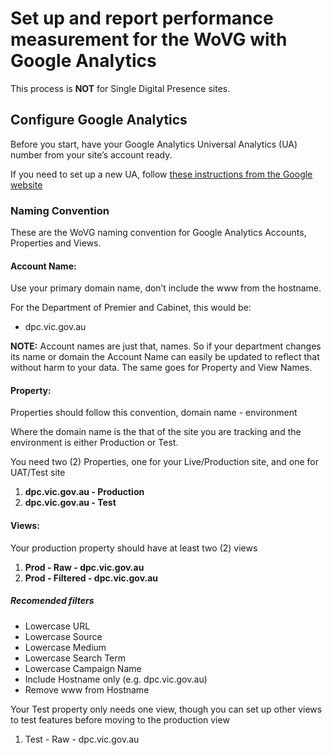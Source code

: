 # Set up and report performance measurement for the WoVG with Google Analytics
This process is **NOT** for Single Digital Presence sites.
## Configure Google Analytics
Before you start, have your Google Analytics Universal Analytics (UA) number from your site’s account ready. 

If you need to set up a new UA, follow [these instructions from the Google website](https://support.google.com/analytics/answer/1042508?hl=en)
### Naming Convention
These are the WoVG naming convention for Google Analytics Accounts, Properties and Views.
#### Account Name: 
Use your primary domain name, don’t include the www from the hostname.

For the Department of Premier and Cabinet, this would be: 
* dpc.vic.gov.au

**NOTE:** Account names are just that, names. So if your department changes its name or domain the Account Name can easily be updated to reflect that without harm to your data. The same goes for Property and View Names.
#### Property:
Properties should follow this convention, domain name - environment 

Where the domain name is the that of the site you are tracking and the environment is either Production or Test.

You need two (2) Properties, one for your Live/Production site, and one for UAT/Test site
1. **dpc.vic.gov.au - Production**
2. **dpc.vic.gov.au - Test**
#### Views: 
Your production property should have at least two (2) views

1. **Prod - Raw - dpc.vic.gov.au**
2. **Prod - Filtered - dpc.vic.gov.au**

##### Recomended filters
* Lowercase URL 
* Lowercase Source
* Lowercase Medium
* Lowercase Search Term
* Lowercase Campaign Name
* Include Hostname only (e.g. dpc.vic.gov.au)
* Remove www from Hostname

Your Test property only needs one view, though you can set up other views to test features before moving to the production view
1. Test - Raw - dpc.vic.gov.au
